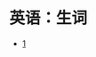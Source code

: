 # 英语：生词
* [1](https://freeshadow-my.sharepoint.com/:b:/g/personal/funinfo_abcda_tech/EXL3NladqUZGg4C3zihQWccBPK4eIlspuhea6Qo_vsWpig?e=8h9e6Q)
